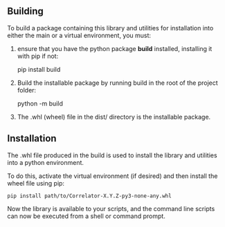 ## Building

To build a package containing this library and utilities for installation into either the main
or a virtual environment, you must:

1) ensure that you have the python package **build** installed, installing it
with pip if not:

    pip install build

2) Build the installable package by running build in the root of the project folder:

    python -m build

3) The .whl (wheel) file in the dist/ directory is the installable package.

## Installation

The .whl file produced in the build is used to install the library and utilities into a
python environment.

To do this, activate the virtual environment (if desired) and then install
the wheel file using pip:

    pip install path/to/Correlator-X.Y.Z-py3-none-any.whl

Now the library is available to your scripts, and the command line scripts can now be
executed from a shell or command prompt.
